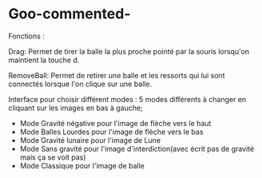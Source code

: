 # Goo-commented-
Fonctions :


Drag: Permet de tirer la balle la plus proche pointé par la souris lorsqu'on maintient la touche d.


RemoveBall: Permet de retirer une balle et les ressorts qui lui sont connectés lorsque l'on clique sur une balle.



Interface pour choisir différent modes : 5 modes différents à changer en cliquant sur les images en bas à gauche;
- Mode Gravité négative pour l'image de flèche vers le haut
- Mode Balles Lourdes pour l'image de flèche vers le bas
- Mode Gravité lunaire pour l'image de Lune
- Mode Sans gravité pour l'image d'interdiction(avec écrit pas de gravité mais ça se voit pas)
- Mode Classique pour l'image de balle
